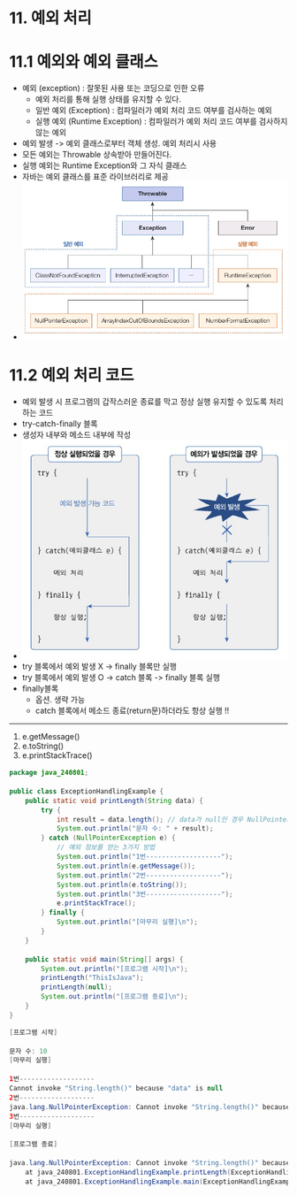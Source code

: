 # 11. 예외 처리
# 11.1 예외와 예외 클래스
- 예외 (exception) : 잘못된 사용 또는 코딩으로 인한 오류
  - 예외 처리를 통해 실행 상태를 유지할 수 있다.
  - 일반 예외 (Exception) : 컴파일러가 예외 처리 코드 여부를 검사하는 예외
  - 실행 예외 (Runtime Exception) : 컴파일러가 예외 처리 코드 여부를 검사하지 않는 예외
- 예외 발생 -> 예외 클래스로부터 객체 생성. 예외 처리시 사용
- 모든 예외는 Throwable 상속받아 만들어진다.
- 실행 예외는 Runtime Exception와 그 자식 클래스
- 자바는 예외 클래스를 표준 라이브러리로 제공
- ![img.png](img.png)


# 11.2 예외 처리 코드
- 예외 발생 시 프로그램의 갑작스러운 종료를 막고 정상 실행 유지할 수 있도록 처리하는 코드
- try-catch-finally 블록
- 생성자 내부와 메소드 내부에 작성
- ![img_1.png](img_1.png)
- try 블록에서 예외 발생 X -> finally 블록만 실행
- try 블록에서 예외 발생 O -> catch 블록 -> finally 블록 실행
- finally블록
  - 옵션. 생략 가능
  - catch 블록에서 메소드 종료(return문)하더라도 항상 실행 !!

---
1. e.getMessage()
2. e.toString()
3. e.printStackTrace()

```java
package java_240801;

public class ExceptionHandlingExample {
    public static void printLength(String data) {
        try {
            int result = data.length(); // data가 null인 경우 NullPointerException 발생
            System.out.println("문자 수: " + result);
        } catch (NullPointerException e) {
            // 예외 정보를 얻는 3가지 방법
            System.out.println("1번-------------------");
            System.out.println(e.getMessage());
            System.out.println("2번-------------------");
            System.out.println(e.toString());
            System.out.println("3번-------------------");
            e.printStackTrace();
        } finally {
            System.out.println("[마무리 실행]\n");
        }
    }

    public static void main(String[] args) {
        System.out.println("[프로그램 시작]\n");
        printLength("ThisIsJava");
        printLength(null);
        System.out.println("[프로그램 종료]\n");
    }
}

```

```java
[프로그램 시작]

문자 수: 10
[마무리 실행]

1번-------------------
Cannot invoke "String.length()" because "data" is null
2번-------------------
java.lang.NullPointerException: Cannot invoke "String.length()" because "data" is null
3번-------------------
[마무리 실행]

[프로그램 종료]

java.lang.NullPointerException: Cannot invoke "String.length()" because "data" is null
	at java_240801.ExceptionHandlingExample.printLength(ExceptionHandlingExample.java:6)
	at java_240801.ExceptionHandlingExample.main(ExceptionHandlingExample.java:24)

```